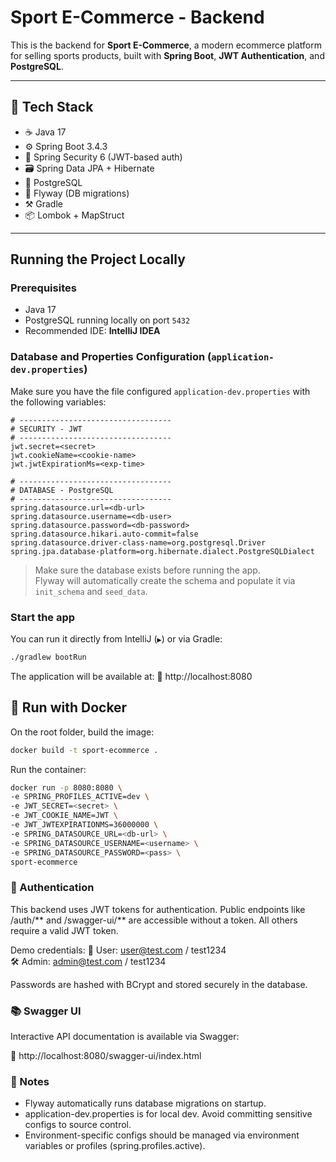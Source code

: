 # Sport E-Commerce - Backend

This is the backend for **Sport E-Commerce**, a modern ecommerce platform for selling sports products, built with **Spring Boot**, **JWT Authentication**, and **PostgreSQL**.

---

## 🔧 Tech Stack

- ☕ Java 17
- ⚙️ Spring Boot 3.4.3
- 🔐 Spring Security 6 (JWT-based auth)
- 🗃️ Spring Data JPA + Hibernate
- 🐘 PostgreSQL
- 🛫 Flyway (DB migrations)
- ⚒️ Gradle
- 📦 Lombok + MapStruct

---

## Running the Project Locally

### Prerequisites

- Java 17
- PostgreSQL running locally on port `5432`
- Recommended IDE: **IntelliJ IDEA**

### Database and Properties Configuration (`application-dev.properties`)

Make sure you have the file configured `application-dev.properties` with the following variables:

```properties
# ----------------------------------
# SECURITY - JWT
# ----------------------------------
jwt.secret=<secret>
jwt.cookieName=<cookie-name>
jwt.jwtExpirationMs=<exp-time>

# ----------------------------------
# DATABASE - PostgreSQL
# ----------------------------------
spring.datasource.url=<db-url>
spring.datasource.username=<db-user>
spring.datasource.password=<db-password>
spring.datasource.hikari.auto-commit=false
spring.datasource.driver-class-name=org.postgresql.Driver
spring.jpa.database-platform=org.hibernate.dialect.PostgreSQLDialect
```

> Make sure the database exists before running the app.  
> Flyway will automatically create the schema and populate it via `init_schema` and `seed_data`.

### Start the app

You can run it directly from IntelliJ (`▶`) or via Gradle:

```bash
./gradlew bootRun
```

The application will be available at:
📍 http://localhost:8080

## 🚀 Run with Docker

On the root folder, build the image:
```bash
docker build -t sport-ecommerce .
```

Run the container:
```bash
docker run -p 8080:8080 \
-e SPRING_PROFILES_ACTIVE=dev \
-e JWT_SECRET=<secret> \
-e JWT_COOKIE_NAME=JWT \
-e JWT_JWTEXPIRATIONMS=36000000 \
-e SPRING_DATASOURCE_URL=<db-url> \
-e SPRING_DATASOURCE_USERNAME=<username> \
-e SPRING_DATASOURCE_PASSWORD=<pass> \
sport-ecommerce
```


### 🔐 Authentication

This backend uses JWT tokens for authentication.
Public endpoints like /auth/** and /swagger-ui/** are accessible without a token. All others require a valid JWT token.

Demo credentials:
👤 User:  user@test.com / test1234  
🛠️ Admin: admin@test.com / test1234

Passwords are hashed with BCrypt and stored securely in the database.

### 📚 Swagger UI

Interactive API documentation is available via Swagger:

🔗 http://localhost:8080/swagger-ui/index.html

### 📌 Notes

- Flyway automatically runs database migrations on startup.
- application-dev.properties is for local dev. Avoid committing sensitive configs to source control.
- Environment-specific configs should be managed via environment variables or profiles (spring.profiles.active).

